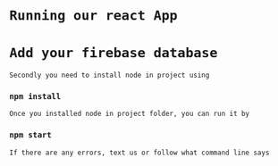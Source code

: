 # `Running our react App`
	
# `Add your firebase database`

	Secondly you need to install node in project using
	
### `npm install`

	Once you installed node in project folder, you can run it by
	
### `npm start`

	If there are any errors, text us or follow what command line says
